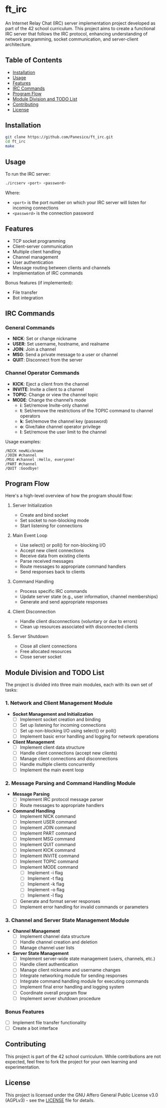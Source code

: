 # ft_irc

An Internet Relay Chat (IRC) server implementation project developed as part of the 42 school curriculum. This project aims to create a functional IRC server that follows the IRC protocol, enhancing understanding of network programming, socket communication, and server-client architecture.

## Table of Contents
- [Installation](#installation)
- [Usage](#usage)
- [Features](#features)
- [IRC Commands](#irc-commands)
- [Program Flow](#program-flow)
- [Module Division and TODO List](#module-division-and-todo-list)
- [Contributing](#contributing)
- [License](#license)

## Installation

```bash
git clone https://github.com/Panesico/ft_irc.git
cd ft_irc
make
```

## Usage

To run the IRC server:

```bash
./ircserv <port> <password>
```

Where:
- `<port>` is the port number on which your IRC server will listen for incoming connections
- `<password>` is the connection password

## Features

- TCP socket programming
- Client-server communication
- Multiple client handling
- Channel management
- User authentication
- Message routing between clients and channels
- Implementation of IRC commands

Bonus features (if implemented):
- File transfer
- Bot integration

## IRC Commands

### General Commands

- **NICK**: Set or change nickname
- **USER**: Set username, hostname, and realname
- **JOIN**: Join a channel
- **MSG**: Send a private message to a user or channel
- **QUIT**: Disconnect from the server

### Channel Operator Commands

- **KICK**: Eject a client from the channel
- **INVITE**: Invite a client to a channel
- **TOPIC**: Change or view the channel topic
- **MODE**: Change the channel’s mode
  - **i**: Set/remove Invite-only channel
  - **t**: Set/remove the restrictions of the TOPIC command to channel operators
  - **k**: Set/remove the channel key (password)
  - **o**: Give/take channel operator privilege
  - **l**: Set/remove the user limit to the channel


Usage examples:

```
/NICK newNickname
/JOIN #channel
/MSG #channel :Hello, everyone!
/PART #channel
/QUIT :Goodbye!
```

## Program Flow

Here's a high-level overview of how the program should flow:

1. Server Initialization
   - Create and bind socket
   - Set socket to non-blocking mode
   - Start listening for connections

2. Main Event Loop
   - Use select() or poll() for non-blocking I/O
   - Accept new client connections
   - Receive data from existing clients
   - Parse received messages
   - Route messages to appropriate command handlers
   - Send responses back to clients

3. Command Handling
   - Process specific IRC commands
   - Update server state (e.g., user information, channel memberships)
   - Generate and send appropriate responses

4. Client Disconnection
   - Handle client disconnections (voluntary or due to errors)
   - Clean up resources associated with disconnected clients

5. Server Shutdown
   - Close all client connections
   - Free allocated resources
   - Close server socket

## Module Division and TODO List

The project is divided into three main modules, each with its own set of tasks:

### 1. Network and Client Management Module

- **Socket Management and Initialization**
   - [ ] Implement socket creation and binding
   - [ ] Set up listening for incoming connections
   - [ ] Set up non-blocking I/O using select() or poll()
   - [ ] Implement basic error handling and logging for network operations

- **Client Management**
   - [ ] Implement client data structure
   - [ ] Handle client connections (accept new clients)
   - [ ] Manage client connections and disconnections
   - [ ] Handle multiple clients concurrently
   - [ ] Implement the main event loop

### 2. Message Parsing and Command Handling Module

- **Message Parsing**
   - [ ] Implement IRC protocol message parser
   - [ ] Route messages to appropriate handlers

- **Command Handling**
   - [ ] Implement NICK command
   - [ ] Implement USER command
   - [ ] Implement JOIN command
   - [ ] Implement PART command
   - [ ] Implement MSG command
   - [ ] Implement QUIT command
   - [ ] Implement KICK command
   - [ ] Implement INVITE command
   - [ ] Implement TOPIC command
   - [ ] Implement MODE command
     - [ ] Implement -i flag
     - [ ] Implement -t flag
     - [ ] Implement -k flag
     - [ ] Implement -o flag
     - [ ] Implement -l flag
   - [ ] Generate and format server responses
   - [ ] Implement error handling for invalid commands or parameters

### 3. Channel and Server State Management Module

- **Channel Management**
   - [ ] Implement channel data structure
   - [ ] Handle channel creation and deletion
   - [ ] Manage channel user lists

- **Server State Management**
   - [ ] Implement server-wide state management (users, channels, etc.)
   - [ ] Handle client authentication
   - [ ] Manage client nickname and username changes
   - [ ] Integrate networking module for sending responses
   - [ ] Integrate command handling module for executing commands
   - [ ] Implement final error handling and logging system
   - [ ] Coordinate overall program flow
   - [ ] Implement server shutdown procedure

### Bonus Features

- [ ] Implement file transfer functionality
- [ ] Create a bot interface

## Contributing

This project is part of the 42 school curriculum. While contributions are not expected, feel free to fork the project for your own learning and experimentation.

## License

This project is licensed under the GNU Affero General Public License v3.0 (AGPLv3) - see the [LICENSE](LICENSE) file for details.
